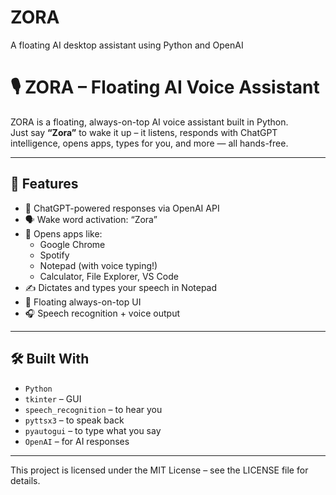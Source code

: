 # ZORA
A floating AI desktop assistant using Python and OpenAI
# 🎙️ ZORA – Floating AI Voice Assistant

ZORA is a floating, always-on-top AI voice assistant built in Python.  
Just say **“Zora”** to wake it up – it listens, responds with ChatGPT intelligence, opens apps, types for you, and more — all hands-free.

---

## 🚀 Features

- 🧠 ChatGPT-powered responses via OpenAI API
- 🗣️ Wake word activation: “Zora”
- 📂 Opens apps like:
  - Google Chrome
  - Spotify
  - Notepad (with voice typing!)
  - Calculator, File Explorer, VS Code
- ✍️ Dictates and types your speech in Notepad
- 📌 Floating always-on-top UI
- 🎧 Speech recognition + voice output

---

## 🛠️ Built With

- `Python`
- `tkinter` – GUI
- `speech_recognition` – to hear you
- `pyttsx3` – to speak back
- `pyautogui` – to type what you say
- `OpenAI` – for AI responses

---
This project is licensed under the MIT License – see the LICENSE file for details.
